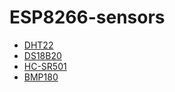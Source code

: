 # ESP8266-sensors
* [DHT22](https://github.com/johanbjerre/ESP8266-sensors/tree/master/dht22)
* [DS18B20](https://github.com/johanbjerre/ESP8266-sensors/tree/master/ds18b20)
* [HC-SR501](https://github.com/johanbjerre/ESP8266-sensors/tree/master/hcsr501)
* [BMP180](https://github.com/johanbjerre/ESP8266-sensors/tree/master/bmp180)